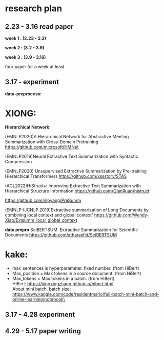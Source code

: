 research plan
=======
2.23 - 3.16 read paper
------
**week 1 : (2.23 - 3.2)**

**week 2 : (3.2 - 3.9)**

**week 3 : (3.9 - 3.16)**

four paper for a week at least

3.17 -    experiment
------
**data-preprocess:**


XIONG: 
=====
**Hierarchical Network**:

(EMNLP2020)A Hierarchical Network for Abstractive Meeting Summarization with Cross-Domain Pretraining
https://github.com/microsoft/HMNet

(EMNLP2019)Neural Extractive Text Summarization with Syntactic Compression 

(EMNLP2020) Unsupervised Extractive Summarization by Pre-training Hierarchical Transformers
https://github.com/xssstory/STAS
 
(ACL2022)HiStruct+: Improving Extractive Text Summarization with Hierarchical Structure Information
https://github.com/QianRuan/histruct

https://github.com/nlpyang/PreSumm

(EMNLP-IJCNLP 2019)Extractive summarization of Long Documents by combining local context and global context'
https://github.com/Wendy-Xiao/Extsumm_local_global_context

**data prepro**
SciBERTSUM: Extractive Summarization for Scientific Documents
https://github.com/atharsefid/SciBERTSUM

kake:
====
- max_sentences is hyperparameter. fixed number. (from HiBert)
- Max_position = Max tokens in a source document. (from HiBert)
- Max_tokens = Max tokens in a batch. (from HiBert)\
HiBert: https://xingxingzhang.github.io/hibert.html \
About mini batch, batch size: https://www.kaggle.com/code/residentmario/full-batch-mini-batch-and-online-learning/notebook\

3.17 - 4.28 experiment
------------------

4.29 - 5.17 paper writing
-------------------------


